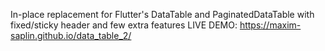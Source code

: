 In-place replacement for Flutter's DataTable and PaginatedDataTable with fixed/sticky header and few extra features
LIVE DEMO: https://maxim-saplin.github.io/data_table_2/
